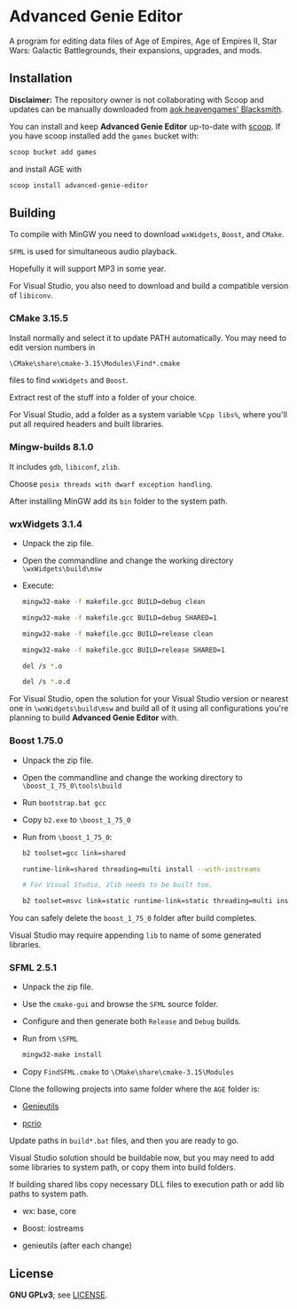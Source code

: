 # Advanced Genie Editor

A program for editing data files of Age of Empires, Age of Empires II, Star Wars: Galactic Battlegrounds, their expansions, upgrades, and mods.

## Installation

__Disclaimer:__ The repository owner is not collaborating with Scoop and updates can be manually downloaded from [aok.heavengames' Blacksmith](https://aok.heavengames.com/blacksmith/showfile.php?fileid=11002).

You can install and keep **Advanced Genie Editor** up-to-date with [scoop](https://scoop.sh/). If you have scoop installed add the `games` bucket with:

```sh
scoop bucket add games
```

and install AGE with

```sh
scoop install advanced-genie-editor
```

## Building

To compile with MinGW you need to download `wxWidgets`, `Boost`, and `CMake`.

`SFML` is used for simultaneous audio playback.

Hopefully it will support MP3 in some year.

For Visual Studio, you also need to download and build a compatible version of `libiconv`.

### CMake 3.15.5

Install normally and select it to update PATH automatically.
You may need to edit version numbers in

```sh
\CMake\share\cmake-3.15\Modules\Find*.cmake
```

files to find `wxWidgets` and `Boost`.

Extract rest of the stuff into a folder of your choice.

For Visual Studio, add a folder as a system variable `%Cpp libs%`,
where you'll put all required headers and built libraries.

### Mingw-builds 8.1.0

It includes `gdb`, `libiconf`, `zlib`.

Choose `posix threads with dwarf exception handling`.

After installing MinGW add its `bin` folder to the system path.

### wxWidgets 3.1.4

- Unpack the zip file.

- Open the commandline and change the working directory `\wxWidgets\build\msw`

- Execute:

    ```sh
    mingw32-make -f makefile.gcc BUILD=debug clean

    mingw32-make -f makefile.gcc BUILD=debug SHARED=1

    mingw32-make -f makefile.gcc BUILD=release clean

    mingw32-make -f makefile.gcc BUILD=release SHARED=1

    del /s *.o

    del /s *.o.d
    ```

For Visual Studio, open the solution for your Visual Studio version or nearest one in `\wxWidgets\build\msw` and build all of it using all configurations you're planning to build **Advanced Genie Editor** with.

### Boost 1.75.0

- Unpack the zip file.

- Open the commandline and change the working directory to `\boost_1_75_0\tools\build`

- Run `bootstrap.bat gcc`

- Copy `b2.exe` to `\boost_1_75_0`

- Run from `\boost_1_75_0`:

    ```sh
    b2 toolset=gcc link=shared
    
    runtime-link=shared threading=multi install --with-iostreams
    
    # For Visual Studio, zlib needs to be built too.
    
    b2 toolset=msvc link=static runtime-link=static threading=multi install --with-iostreams -s ZLIB_SOURCE=".\tools\boost_install\test\iostreams\zlib-1.2.11" -s ZLIB_INCLUDE=".\tools\boost_install\test\iostreams\zlib-1.2.11"
    ```

You can safely delete the `boost_1_75_0` folder after build completes.

Visual Studio may require appending `lib` to name of some generated libraries.

### SFML 2.5.1

- Unpack the zip file.

- Use the `cmake-gui` and browse the `SFML` source folder.

- Configure and then generate both `Release` and `Debug` builds.

- Run from `\SFML`

    ```sh
    mingw32-make install
    ```

- Copy `FindSFML.cmake` to `\CMake\share\cmake-3.15\Modules`

Clone the following projects into same folder where the `AGE` folder is:

- [Genieutils](https://github.com/Tapsa/genieutils)

- [pcrio](https://github.com/Tapsa/pcrio)

Update paths in `build*.bat` files, and then you are ready to go.

Visual Studio solution should be buildable now, but you may need to add some libraries to system path, or copy them into build folders.

If building shared libs copy necessary DLL files to execution path or add lib paths to system path.

- wx: base, core

- Boost: iostreams

- genieutils (after each change)

## License

**GNU GPLv3**; see [LICENSE](LICENSE).
